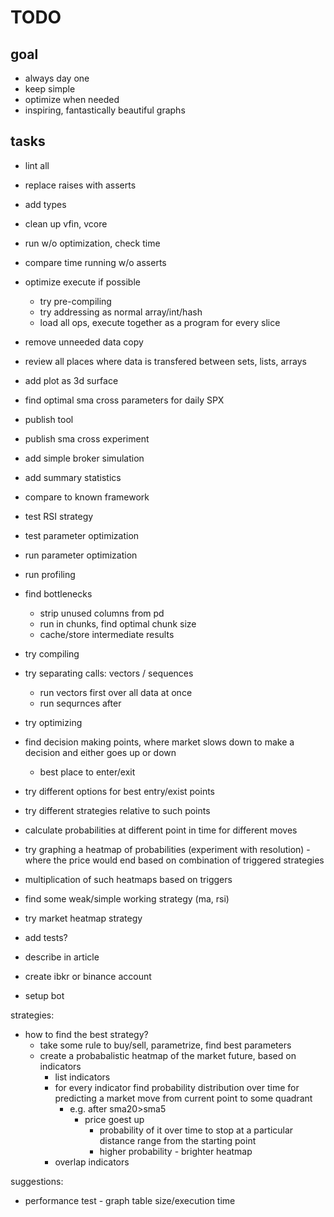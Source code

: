 # TODO

## goal

- always day one
- keep simple
- optimize when needed
- inspiring, fantastically beautiful graphs

## tasks

- lint all
- replace raises with asserts
- add types
- clean up vfin, vcore

- run w/o optimization, check time
- compare time running w/o asserts

- optimize execute if possible
  - try pre-compiling
  - try addressing as normal array/int/hash
  - load all ops, execute together as a program for every slice

- remove unneeded data copy
- review all places where data is transfered between sets, lists, arrays

- add plot as 3d surface
- find optimal sma cross parameters for daily SPX

- publish tool
- publish sma cross experiment

- add simple broker simulation
- add summary statistics
- compare to known framework

- test RSI strategy
- test parameter optimization
- run parameter optimization

- run profiling
- find bottlenecks
  - strip unused columns from pd
  - run in chunks, find optimal chunk size
  - cache/store intermediate results
- try compiling
- try separating calls: vectors / sequences
  - run vectors first over all data at once
  - run sequrnces after
- try optimizing

- find decision making points, where market slows down to make a decision
  and either goes up or down
  - best place to enter/exit
- try different options for best entry/exist points
- try different strategies relative to such points

- calculate probabilities at different point in time for different moves
- try graphing a heatmap of probabilities (experiment with resolution) -
  where the price would end based on combination of triggered strategies
- multiplication of such heatmaps based on triggers

- find some weak/simple working strategy (ma, rsi)

- try market heatmap strategy

- add tests?

- describe in article
- create ibkr or binance account
- setup bot

strategies:

- how to find the best strategy?
  - take some rule to buy/sell, parametrize, find best parameters
  - create a probabalistic heatmap of the market future, based on indicators
    - list indicators
    - for every indicator find probability distribution over time for
      predicting a market move from current point to some quadrant
      - e.g. after sma20>sma5
        - price goest up
          - probability of it over time to stop at a particular distance range
            from the starting point
          - higher probability - brighter heatmap
    - overlap indicators

suggestions:

- performance test - graph table size/execution time
